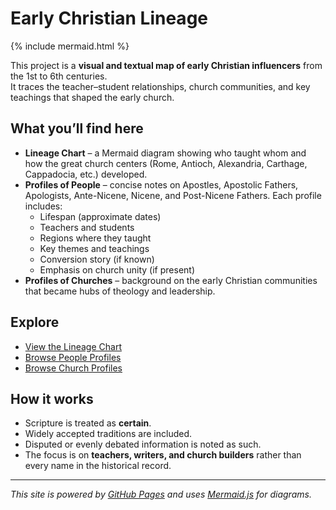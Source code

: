 # Early Christian Lineage
{% include mermaid.html %}

This project is a **visual and textual map of early Christian influencers** from the 1st to 6th centuries.  
It traces the teacher–student relationships, church communities, and key teachings that shaped the early church.

## What you’ll find here
- **Lineage Chart** – a Mermaid diagram showing who taught whom and how the great church centers (Rome, Antioch, Alexandria, Carthage, Cappadocia, etc.) developed.
- **Profiles of People** – concise notes on Apostles, Apostolic Fathers, Apologists, Ante-Nicene, Nicene, and Post-Nicene Fathers. Each profile includes:
    - Lifespan (approximate dates)
    - Teachers and students
    - Regions where they taught
    - Key themes and teachings
    - Conversion story (if known)
    - Emphasis on church unity (if present)
- **Profiles of Churches** – background on the early Christian communities that became hubs of theology and leadership.

## Explore
- [View the Lineage Chart](charts/lineage.md)
- [Browse People Profiles](people/)
- [Browse Church Profiles](churches/)

## How it works
- Scripture is treated as **certain**.
- Widely accepted traditions are included.
- Disputed or evenly debated information is noted as such.
- The focus is on **teachers, writers, and church builders** rather than every name in the historical record.

---

*This site is powered by [GitHub Pages](https://pages.github.com/) and uses [Mermaid.js](https://mermaid-js.github.io/) for diagrams.*
